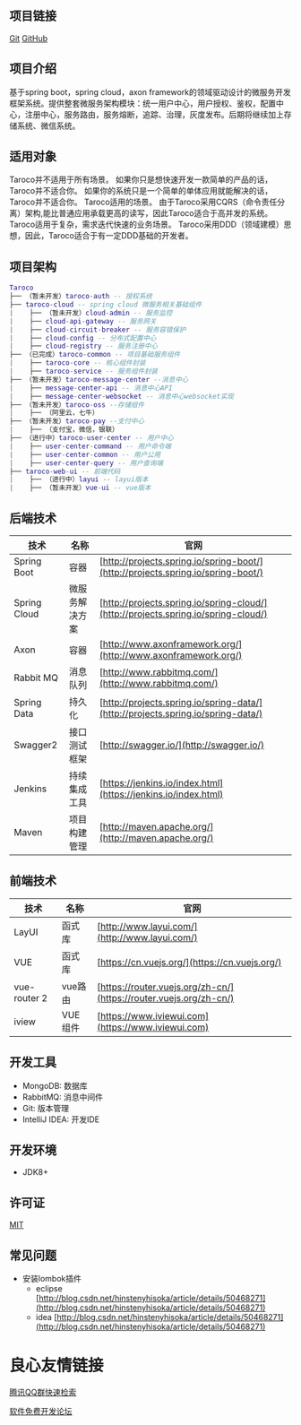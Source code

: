 ## 项目链接
 [Git](https://gitee.com/WeeChang_Sc/Taroco)
 [GitHub](https://github.com/weechang/Taroco)
 
## 项目介绍
   基于spring boot，spring cloud，axon framework的领域驱动设计的微服务开发框架系统。提供整套微服务架构模块：统一用户中心，用户授权、鉴权，配置中心，注册中心，服务路由，服务熔断，追踪、治理，灰度发布。后期将继续加上存储系统、微信系统。 
## 适用对象
   Taroco并不适用于所有场景。
   如果你只是想快速开发一款简单的产品的话，Taroco并不适合你。 
   如果你的系统只是一个简单的单体应用就能解决的话，Taroco并不适合你。
   Taroco适用的场景。
   由于Taroco采用CQRS（命令责任分离）架构,能比普通应用承载更高的读写，因此Taroco适合于高并发的系统。
   Taroco适用于复杂，需求迭代快速的业务场景。
   Taroco采用DDD（领域建模）思想，因此，Taroco适合于有一定DDD基础的开发者。
## 项目架构

``` lua
Taroco
├── （暂未开发）taroco-auth -- 授权系统
├── taroco-cloud -- spring cloud 微服务相关基础组件
|    ├── （暂未开发）cloud-admin -- 服务监控
|    ├── cloud-api-gateway -- 服务网关
|    ├── cloud-circuit-breaker -- 服务容错保护
|    ├── cloud-config -- 分布式配置中心
|    ├── cloud-registry -- 服务注册中心
├── （已完成）taroco-common -- 项目基础服务组件
|    ├── taroco-core -- 核心组件封装
|    ├── taroco-service -- 服务组件封装
├── （暂未开发）taroco-message-center --消息中心
|    ├── message-center-api -- 消息中心API
|    ├── message-center-websocket -- 消息中心websocket实现
├── （暂未开发）taroco-oss --存储组件
|    ├── （阿里云，七牛）
├── （暂未开发）taroco-pay --支付中心
|    ├── （支付宝，微信，银联）
├── （进行中）taroco-user-center -- 用户中心
|    ├── user-center-command -- 用户命令端
|    ├── user-center-common -- 用户公用
|    ├── user-center-query -- 用户查询端
├── taroco-web-ui -- 前端代码
|    ├── （进行中）layui -- layui版本
|    ├── （暂未开发）vue-ui -- vue版本
```

## 后端技术
技术 | 名称 | 官网
----|------|----
Spring Boot | 容器  | [http://projects.spring.io/spring-boot/](http://projects.spring.io/spring-boot/)
Spring Cloud | 微服务解决方案  | [http://projects.spring.io/spring-cloud/](http://projects.spring.io/spring-cloud/)
Axon | 容器  | [http://www.axonframework.org/](http://www.axonframework.org/)
Rabbit MQ | 消息队列  | [http://www.rabbitmq.com/](http://www.rabbitmq.com/)
Spring Data | 持久化  | [http://projects.spring.io/spring-data/](http://projects.spring.io/spring-data/)
Swagger2 | 接口测试框架  | [http://swagger.io/](http://swagger.io/)
Jenkins | 持续集成工具  | [https://jenkins.io/index.html](https://jenkins.io/index.html)
Maven | 项目构建管理  | [http://maven.apache.org/](http://maven.apache.org/)

## 前端技术
技术 | 名称 | 官网
----|------|----
LayUI | 函式库  | [http://www.layui.com/](http://www.layui.com/)
VUE | 函式库  | [https://cn.vuejs.org/](https://cn.vuejs.org/)
vue-router 2 | vue路由  | [https://router.vuejs.org/zh-cn/](https://router.vuejs.org/zh-cn/)
iview | VUE组件  | [https://www.iviewui.com](https://www.iviewui.com)

## 开发工具
- MongoDB: 数据库
- RabbitMQ: 消息中间件
- Git: 版本管理
- IntelliJ IDEA: 开发IDE

## 开发环境
- JDK8+

## 许可证
[MIT](LICENSE "MIT")


## 常见问题
- 安装lombok插件
   - eclipse [http://blog.csdn.net/hinstenyhisoka/article/details/50468271](http://blog.csdn.net/hinstenyhisoka/article/details/50468271)
   - idea [http://blog.csdn.net/hinstenyhisoka/article/details/50468271](http://blog.csdn.net/hinstenyhisoka/article/details/50468271)

 # 良心友情链接

[腾讯QQ群快速检索](http://u.720life.cn/s/8cf73f7c)

[软件免费开发论坛](http://u.720life.cn/s/bbb01dc0)